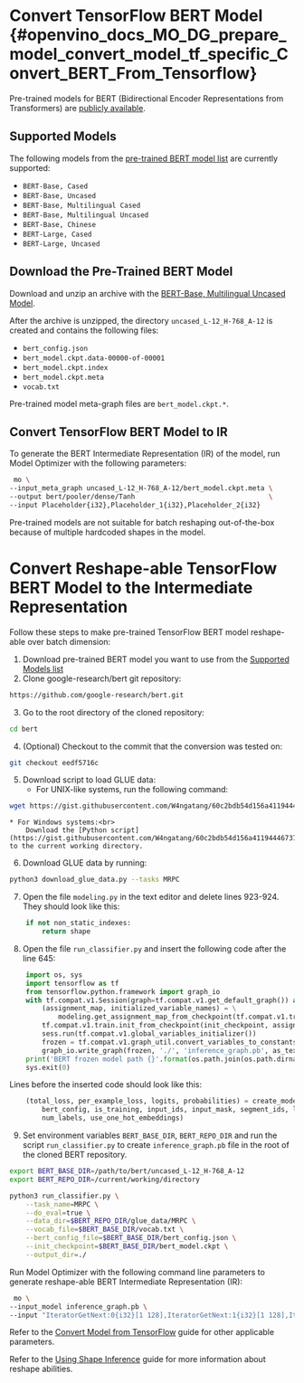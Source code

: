 # Convert TensorFlow BERT Model {#openvino_docs_MO_DG_prepare_model_convert_model_tf_specific_Convert_BERT_From_Tensorflow}

Pre-trained models for BERT (Bidirectional Encoder Representations from Transformers) are
[publicly available](https://github.com/google-research/bert).

## <a name="supported_models"></a>Supported Models

The following models from the [pre-trained BERT model list](https://github.com/google-research/bert#pre-trained-models) are currently supported:

* `BERT-Base, Cased`
* `BERT-Base, Uncased`
* `BERT-Base, Multilingual Cased`
* `BERT-Base, Multilingual Uncased`
* `BERT-Base, Chinese`
* `BERT-Large, Cased`
* `BERT-Large, Uncased`

## Download the Pre-Trained BERT Model

Download and unzip an archive with the [BERT-Base, Multilingual Uncased Model](https://storage.googleapis.com/bert_models/2018_11_03/multilingual_L-12_H-768_A-12.zip).

After the archive is unzipped, the directory `uncased_L-12_H-768_A-12` is created and contains the following files:
* `bert_config.json`
* `bert_model.ckpt.data-00000-of-00001`
* `bert_model.ckpt.index`
* `bert_model.ckpt.meta`
* `vocab.txt`

Pre-trained model meta-graph files are `bert_model.ckpt.*`.

## Convert TensorFlow BERT Model to IR

To generate the BERT Intermediate Representation (IR) of the model, run Model Optimizer with the following parameters:
```sh
 mo \
--input_meta_graph uncased_L-12_H-768_A-12/bert_model.ckpt.meta \
--output bert/pooler/dense/Tanh                                 \
--input Placeholder{i32},Placeholder_1{i32},Placeholder_2{i32}
```

Pre-trained models are not suitable for batch reshaping out-of-the-box because of multiple hardcoded shapes in the model.

# Convert Reshape-able TensorFlow BERT Model to the Intermediate Representation

Follow these steps to make pre-trained TensorFlow BERT model reshape-able over batch dimension:
1. Download pre-trained BERT model you want to use from the <a href="#supported_models">Supported Models list</a>
2. Clone google-research/bert git repository:
```sh
https://github.com/google-research/bert.git
```
3. Go to the root directory of the cloned repository:<br>
```sh
cd bert
```
4. (Optional) Checkout to the commit that the conversion was tested on:<br>
```sh
git checkout eedf5716c
```
5. Download script to load GLUE data:
    * For UNIX-like systems, run the following command:
```sh
wget https://gist.githubusercontent.com/W4ngatang/60c2bdb54d156a41194446737ce03e2e/raw/17b8dd0d724281ed7c3b2aeeda662b92809aadd5/download_glue_data.py
```
    * For Windows systems:<br>
        Download the [Python script](https://gist.githubusercontent.com/W4ngatang/60c2bdb54d156a41194446737ce03e2e/raw/17b8dd0d724281ed7c3b2aeeda662b92809aadd5/download_glue_data.py) to the current working directory.
6. Download GLUE data by running:
```sh
python3 download_glue_data.py --tasks MRPC
```
7. Open the file `modeling.py` in the text editor and delete lines 923-924. They should look like this:
```python
    if not non_static_indexes:
        return shape
```
8. Open the file `run_classifier.py` and insert the following code after the line 645:
```python
    import os, sys
    import tensorflow as tf
    from tensorflow.python.framework import graph_io
    with tf.compat.v1.Session(graph=tf.compat.v1.get_default_graph()) as sess:
        (assignment_map, initialized_variable_names) = \
            modeling.get_assignment_map_from_checkpoint(tf.compat.v1.trainable_variables(), init_checkpoint)
        tf.compat.v1.train.init_from_checkpoint(init_checkpoint, assignment_map)
        sess.run(tf.compat.v1.global_variables_initializer())
        frozen = tf.compat.v1.graph_util.convert_variables_to_constants(sess, sess.graph_def, ["bert/pooler/dense/Tanh"])
        graph_io.write_graph(frozen, './', 'inference_graph.pb', as_text=False)
    print('BERT frozen model path {}'.format(os.path.join(os.path.dirname(__file__), 'inference_graph.pb')))
    sys.exit(0)
```
Lines before the inserted code should look like this:
```python
    (total_loss, per_example_loss, logits, probabilities) = create_model(
        bert_config, is_training, input_ids, input_mask, segment_ids, label_ids,
        num_labels, use_one_hot_embeddings)
```
9. Set environment variables `BERT_BASE_DIR`, `BERT_REPO_DIR` and run the script `run_classifier.py` to create `inference_graph.pb` file in the root of the cloned BERT repository.
```sh
export BERT_BASE_DIR=/path/to/bert/uncased_L-12_H-768_A-12
export BERT_REPO_DIR=/current/working/directory

python3 run_classifier.py \
    --task_name=MRPC \
    --do_eval=true \
    --data_dir=$BERT_REPO_DIR/glue_data/MRPC \
    --vocab_file=$BERT_BASE_DIR/vocab.txt \
    --bert_config_file=$BERT_BASE_DIR/bert_config.json \
    --init_checkpoint=$BERT_BASE_DIR/bert_model.ckpt \
    --output_dir=./
```

Run Model Optimizer with the following command line parameters to generate reshape-able BERT Intermediate Representation (IR):
```sh
 mo \
--input_model inference_graph.pb \
--input "IteratorGetNext:0{i32}[1 128],IteratorGetNext:1{i32}[1 128],IteratorGetNext:4{i32}[1 128]"
```
Refer to the [Convert Model from TensorFlow](../Convert_Model_From_TensorFlow.md) guide for other applicable parameters.

Refer to the [Using Shape Inference](../../../../OV_Runtime_UG/ShapeInference.md) guide for more information about reshape abilities.

